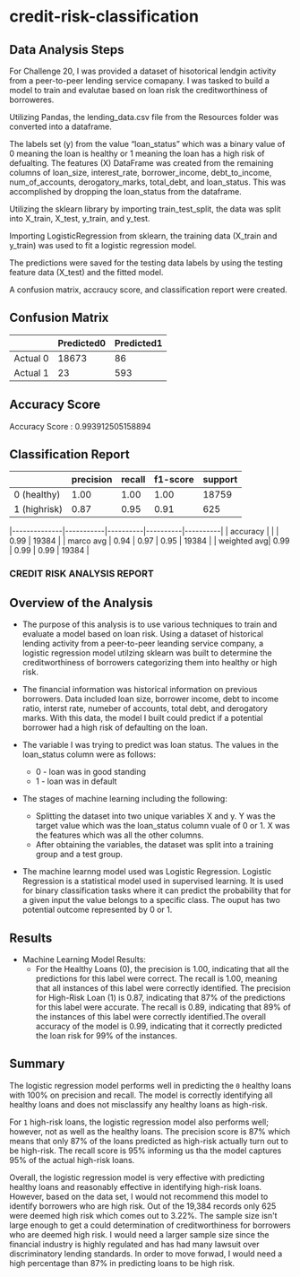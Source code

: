# credit-risk-classification

## Data Analysis Steps

For Challenge 20, I was provided a dataset of hisotorical lendgin activity from a peer-to-peer lending service comapany. I was tasked to build a model to train and evalutae based on loan risk the creditworthiness of borroweres. 

Utilizing Pandas, the lending_data.csv file from the Resources folder was converted into a dataframe. 

The labels set (y) from the value “loan_status” which was a binary value of 0 meaning the loan is healthy or 1 meaning the loan has a high risk of defualting. The features (X) DataFrame was created from the remaining columns of loan_size, interest_rate, borrower_income, debt_to_income, num_of_accounts, derogatory_marks, total_debt, and loan_status. This was accomplished by dropping the loan_status from the dataframe. 

Utilizing the sklearn library by importing train_test_split, the data was split into X_train, X_test, y_train, and y_test. 

Importing LogisticRegression from sklearn, the training data (X_train and y_train) was used to fit a logistic regression model.

The predictions were saved for the testing data labels by using the testing feature data (X_test) and the fitted model.

A confusion matrix, accraucy score, and classification report were created. 

## Confusion Matrix

|              |Predicted0|Predicted1|
|--------------|----------|----------|
| Actual 0     | 18673    | 86       |
| Actual 1     | 23       | 593      |

## Accuracy Score
Accuracy Score : 0.993912505158894

## Classification Report 

|              | precision |  recall  | f1-score | support  |
|--------------|-----------|----------|----------|----------|
|  0 (healthy) | 1.00      | 1.00     |  1.00    | 18759    |
|  1 (highrisk)| 0.87      | 0.95     |  0.91    | 625      |


             
|--------------|-----------|----------|----------|----------|
|  accuracy    |           |          | 0.99     |  19384   | 
|  marco avg   |  0.94     | 0.97     | 0.95     |  19384   | 
|  weighted avg|  0.99     | 0.99     | 0.99     |  19384   |




### CREDIT RISK ANALYSIS REPORT

## Overview of the Analysis

* The purpose of this analysis is to use various techniques to train and evaluate a model based on loan risk. Using a dataset of historical lending activity from a peer-to-peer leanding service company, a logistic regression model utilzing sklearn was built to determine the creditworthiness of borrowers categorizing them into healthy or high risk. 

* The financial information was historical information on previous borrowers. Data included loan size, borrower income, debt to income ratio, interst rate, numeber of accounts, total debt, and derogatory marks. With this data, the model I built could predict if a potential borrower had a high risk of defaulting on the loan. 

* The variable I was trying to predict was loan status. The values in the loan_status column were as follows:
    *   0 - loan was in good standing
    *   1 - loan was in default


* The stages of machine learning including the following:
    *   Splitting the dataset into two unique variables X and y. Y was the target value which was the loan_status column vuale of 0 or 1. X was the features which was all the other columns. 
    *   After obtaining the variables, the dataset was split into a training group and a test group. 


* The machine learnng model used was Logistic Regression. Logistic Regression is a statistical model used in supervised learning. It is used for binary classification tasks where it can predict the probability that for a given input the value belongs to a specific class. The ouput has two potential outcome represented by 0 or 1. 

## Results

* Machine Learning Model Results:
    * For the Healthy Loans (0), the precision is 1.00, indicating that all the predictions for this label were correct. The recall is 1.00, meaning that all instances of this label were correctly identified.
        The precision for High-Risk Loan (1) is 0.87, indicating that 87% of the predictions for this label were accurate. The recall is 0.89, indicating that 89% of the instances of this label were correctly identified.The overall accuracy of the model is 0.99, indicating that it correctly predicted the loan risk for 99% of the instances.


## Summary

The logistic regression model performs well in predicting the `0` healthy loans with 100% on precision and recall. The model is correctly identifying all healthy loans and does not misclassify any healthy loans as high-risk.

For `1` high-risk loans, the logistic regression model also performs well; however, not as well as the healthy loans. The precision score is 87% which means that only 87% of the loans predicted as high-risk actually turn out to be high-risk. The recall score is 95% informing us tha the model captures 95% of the actual high-risk loans.

Overall, the logistic regression model is very effective with predicting healthy loans and reasonably effective in identifying high-risk loans. However, based on the data set, I would not recommend this model to identify borrowers who are high risk. Out of the 19,384 records only 625 were deemed high risk which comes out to 3.22%. The sample size isn't large enough to get a could determination of creditworthiness for borrowers who are deemed high risk. I would need a larger sample size since the financial industry is highly regulated and has had many lawsuit over discriminatory lending standards. In order to move forwad, I would need a high percentage than 87% in predicting loans to be high risk. 

